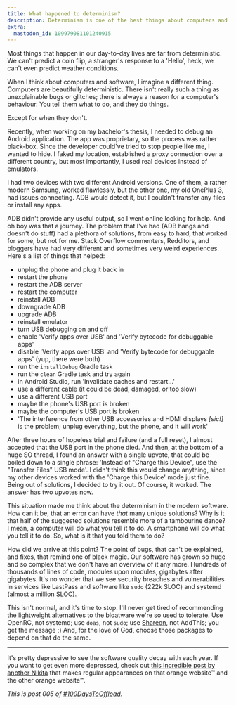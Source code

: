 ```yaml
---
title: What happened to determinism?
description: Determinism is one of the best things about computers and software. Sadly, it's dead :(
extra:
  mastodon_id: 109979081101240915
---
```


Most things that happen in our day-to-day lives are far from deterministic. We can't predict a coin flip, a stranger's response to a 'Hello', heck, we can't even predict weather conditions.

When I think about computers and software, I imagine a different thing. Computers are beautifully deterministic. There isn't really such a thing as unexplainable bugs or glitches; there is always a reason for a computer's behaviour. You tell them what to do, and they do things.

Except for when they don't.

Recently, when working on my bachelor's thesis, I needed to debug an Android application. The app was proprietary, so the process was rather black-box. Since the developer could've tried to stop people like me, I wanted to hide. I faked my location, established a proxy connection over a different country, but most importantly, I used real devices instead of emulators.

I had two devices with two different Android versions. One of them, a rather modern Samsung, worked flawlessly, but the other one, my old OnePlus 3, had issues connecting. ADB would detect it, but I couldn't transfer any files or install any apps.

ADB didn't provide any useful output, so I went online looking for help. And oh boy was that a journey. The problem that I've had (ADB hangs and doesn't do stuff) had a plethora of solutions, from easy to hard, that worked for some, but not for me. Stack Overflow commenters, Redditors, and bloggers have had very different and sometimes very weird experiences. Here's a list of things that helped:

- unplug the phone and plug it back in
- restart the phone
- restart the ADB server
- restart the computer
- reinstall ADB
- downgrade ADB
- upgrade ADB
- reinstall emulator
- turn USB debugging on and off
- enable 'Verify apps over USB' and 'Verify bytecode for debuggable apps'
- disable 'Verify apps over USB' and 'Verify bytecode for debuggable apps' (yup, there were both)
- run the `installDebug` Gradle task
- run the `clean` Gradle task and try again
- in Android Studio, run 'Invalidate caches and restart…'
- use a different cable (it could be dead, damaged, or too slow)
- use a different USB port
- maybe the phone's USB port is broken
- maybe the computer's USB port is broken
- 'The interference from other USB accessories and HDMI displays _\[sic!]_ is the problem; unplug everything, but the phone, and it will work'

After three hours of hopeless trial and failure (and a full reset), I almost accepted that the USB port in the phone died. And then, at the bottom of a huge SO thread, I found an answer with a single upvote, that could be boiled down to a single phrase: 'Instead of "Charge this Device", use the "Transfer Files" USB mode'. I didn't think this would change anything, since my other devices worked with the 'Charge this Device' mode just fine. Being out of solutions, I decided to try it out. Of course, it worked. The answer has two upvotes now.

This situation made me think about the determinism in the modern software. How can it be, that an error can have _that_ many unique solutions? Why is it that half of the suggested solutions resemble more of a tambourine dance? I mean, a computer will do what you tell it to do. A smartphone will do what you tell it to do. So, what is it that you told them to do?

How did we arrive at this point? The point of bugs, that can't be explained, and fixes, that remind one of black magic. Our software has grown so huge and so complex that we don't have an overview of it any more. Hundreds of thousands of lines of code, modules upon modules, gigabytes after gigabytes. It's no wonder that we see security breaches and vulnerabilities in services like LastPass and software like `sudo` (222k SLOC) and systemd (almost a million SLOC).

This isn't normal, and it's time to stop. I'll never get tired of recommending the lightweight alternatives to the bloatware we're so used to tolerate. Use OpenRC, not systemd; use `doas`, not `sudo`; use [Shareon](https://shareon.js.org/), not AddThis; you get the message ;) And, for the love of God, choose those packages to depend on that do the same.

---

It's pretty depressive to see the software quality decay with each year. If you want to get even more depressed, check out [this incredible post by another Nikita](https://tonsky.me/blog/disenchantment/) that makes regular appearances on that orange website™ and the other orange website™.

_This is post 005 of [#100DaysToOffload](https://100daystooffload.com/)._
